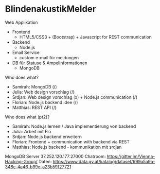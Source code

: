 # BlindenakustikMelder

Web Applikation
- Frontend
	+  HTML5/CSS3 + (Bootstrap) + Javascript for REST communication
- Backend
	+ Node.js
- Email Service
	+ custom e-mail für meldungen
- DB für Statuse & Ampelinformationen
	+ MongoDB 

Who does what?
  - Samirah: MongoDB (/)
  - Julia: Web design vorschlag (/)
  - Srdjan:  Web design vorschlag (x) + Node.js communication (/) 
  - Florian: Node.js backend idee (/)
  - Matthias: REST API (/)
  
Who does what (pt2)?
  - Samirah: Node.js lernen / Java implementierung von backend
  - Julia: Arbeit mit Flo
  - Srdjan: Node.js backend erweitern 
  - Florian: Frontend + communication with backend via REST
  - Matthias: Node.js backend - kommunikation mit srdjan
  
MongoDB Server 37.252.120.177:27000
Chatroom: https://gitter.im/Vienna-Hacking-Group/
Daten: https://www.data.gv.at/katalog/dataset/699a5a9a-348c-4a46-b99e-a23b59f27721
